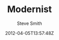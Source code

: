 ---
title: "Modernist"
github: https://github.com/orderedlist/modernist
demo: http://orderedlist.com/modernist/
author: Steve Smith
ssg:
  - Jekyll
cms:
  - No Cms
date: 2012-04-05T13:57:48Z
github_branch: master
stale: true
---